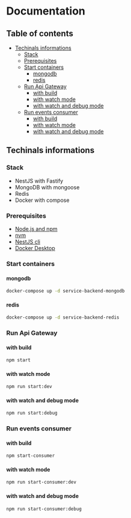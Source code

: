 # Documentation <!-- omit in toc -->

## Table of contents <!-- omit in toc -->

- [Techinals informations](#techinals-informations)
  - [Stack](#stack)
  - [Prerequisites](#prerequisites)
  - [Start containers](#start-containers)
    - [mongodb](#mongodb)
    - [redis](#redis)
  - [Run Api Gateway](#run-api-gateway)
    - [with build](#with-build)
    - [with watch mode](#with-watch-mode)
    - [with watch and debug mode](#with-watch-and-debug-mode)
  - [Run events consumer](#run-events-consumer)
    - [with build](#with-build-1)
    - [with watch mode](#with-watch-mode-1)
    - [with watch and debug mode](#with-watch-and-debug-mode-1)

## Techinals informations

### Stack

- NestJS with Fastify
- MongoDB with mongoose
- Redis
- Docker with compose

### Prerequisites

- [Node.js and npm](https://nodejs.org/en/download/)
- [nvm](https://github.com/nvm-sh/nvm#installing-and-updating)
- [NestJS cli](https://docs.nestjs.com/)
- [Docker Desktop](https://docs.docker.com/get-docker/)


### Start containers

#### mongodb

```bash
docker-compose up -d service-backend-mongodb
```

#### redis

```bash
docker-compose up -d service-backend-redis
```

### Run Api Gateway

#### with build

```bash
npm start
```

#### with watch mode

```bash
npm run start:dev
```

#### with watch and debug mode

```bash
npm run start:debug
```

### Run events consumer

#### with build

```bash
npm start-consumer
```

#### with watch mode

```bash
npm run start-consumer:dev
```

#### with watch and debug mode

```bash
npm run start-consumer:debug
```
